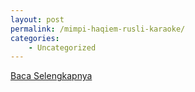 ```yaml
---
layout: post
permalink: /mimpi-haqiem-rusli-karaoke/
categories:
    - Uncategorized
---
```


[Baca Selengkapnya](/09)